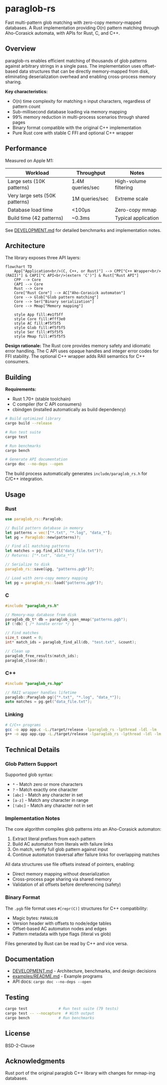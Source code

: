 # paraglob-rs

Fast multi-pattern glob matching with zero-copy memory-mapped databases. A Rust implementation providing O(n) pattern matching through Aho-Corasick automata, with APIs for Rust, C, and C++.

## Overview

paraglob-rs enables efficient matching of thousands of glob patterns against arbitrary strings in a single pass. The implementation uses offset-based data structures that can be directly memory-mapped from disk, eliminating deserialization overhead and enabling cross-process memory sharing.

**Key characteristics:**
- O(n) time complexity for matching n input characters, regardless of pattern count
- Sub-millisecond database loading via memory mapping
- 99% memory reduction in multi-process scenarios through shared pages
- Binary format compatible with the original C++ implementation
- Pure Rust core with stable C FFI and optional C++ wrapper

## Performance

Measured on Apple M1:

| Workload | Throughput | Notes |
|----------|------------|-------|
| Large sets (10K patterns) | 1.4M queries/sec | High-volume filtering |
| Very large sets (50K patterns) | 1M queries/sec | Extreme scale |
| Database load time | <100μs | Zero-copy mmap |
| Build time (42 patterns) | ~0.3ms | Typical application |

See [DEVELOPMENT.md](./DEVELOPMENT.md) for detailed benchmarks and implementation notes.

## Architecture

The library exposes three API layers:

```mermaid
flowchart TD
    App["Application<br/>(C, C++, or Rust)"] --> CPP["C++ Wrapper<br/>(RAII)"] & CAPI["C API<br/>(extern 'C')"] & Rust["Rust API"]
    CPP --> Core
    CAPI --> Core
    Rust --> Core
    Core["Rust Core"] --> AC["Aho-Corasick automaton"]
    Core --> Glob["Glob pattern matching"]
    Core --> Ser["Binary serialization"]
    Core --> Mmap["Memory mapping"]
    
    style App fill:#e1f5ff
    style Core fill:#fff3e0
    style AC fill:#f5f5f5
    style Glob fill:#f5f5f5
    style Ser fill:#f5f5f5
    style Mmap fill:#f5f5f5
```

**Design rationale:** The Rust core provides memory safety and idiomatic error handling. The C API uses opaque handles and integer error codes for FFI stability. The optional C++ wrapper adds RAII semantics for C++ consumers.

## Building

**Requirements:**
- Rust 1.70+ (stable toolchain)
- C compiler (for C API consumers)
- cbindgen (installed automatically as build dependency)

```bash
# Build optimized library
cargo build --release

# Run test suite
cargo test

# Run benchmarks
cargo bench

# Generate API documentation
cargo doc --no-deps --open
```

The build process automatically generates `include/paraglob_rs.h` for C/C++ integration.

## Usage

### Rust

```rust
use paraglob_rs::Paraglob;

// Build pattern database in memory
let patterns = vec!["*.txt", "*.log", "data_*"];
let pg = Paraglob::new(patterns)?;

// Find all matching patterns
let matches = pg.find_all("data_file.txt")?;
// Returns: ["*.txt", "data_*"]

// Serialize to disk
paraglob_rs::save(&pg, "patterns.pgb")?;

// Load with zero-copy memory mapping
let pg = paraglob_rs::load("patterns.pgb")?;
```

### C

```c
#include "paraglob_rs.h"

// Memory-map database from disk
paraglob_db_t* db = paraglob_open_mmap("patterns.pgb");
if (!db) { /* handle error */ }

// Find matches
size_t count = 0;
int* match_ids = paraglob_find_all(db, "test.txt", &count);

// Clean up
paraglob_free_results(match_ids);
paraglob_close(db);
```

### C++

```cpp
#include "paraglob_rs.hpp"

// RAII wrapper handles lifetime
paraglob::Paraglob pg({"*.txt", "*.log", "data_*"});
auto matches = pg.get("data_file.txt");
```

### Linking

```bash
# C/C++ programs
gcc -o app app.c -L./target/release -lparaglob_rs -lpthread -ldl -lm
g++ -o app app.cpp -L./target/release -lparaglob_rs -lpthread -ldl -lm
```

## Technical Details

### Glob Pattern Support

Supported glob syntax:
- `*` - Match zero or more characters
- `?` - Match exactly one character  
- `[abc]` - Match any character in set
- `[a-z]` - Match any character in range
- `[!abc]` - Match any character not in set

### Implementation Notes

The core algorithm compiles glob patterns into an Aho-Corasick automaton:
1. Extract literal prefixes from each pattern
2. Build AC automaton from literals with failure links
3. On match, verify full glob pattern against input
4. Continue automaton traversal after failure links for overlapping matches

All data structures use file offsets instead of pointers, enabling:
- Direct memory mapping without deserialization
- Cross-process page sharing via shared memory
- Validation of all offsets before dereferencing (safety)

### Binary Format

The `.pgb` file format uses `#[repr(C)]` structures for C++ compatibility:
- Magic bytes: `PARAGLOB`
- Version header with offsets to node/edge tables
- Offset-based AC automaton nodes and edges
- Pattern metadata with type flags (literal vs glob)

Files generated by Rust can be read by C++ and vice versa.

## Documentation

- [DEVELOPMENT.md](./DEVELOPMENT.md) - Architecture, benchmarks, and design decisions
- [examples/README.md](./examples/README.md) - Example programs
- API docs: `cargo doc --no-deps --open`

## Testing

```bash
cargo test              # Run test suite (79 tests)
cargo test -- --nocapture  # With output
cargo bench             # Run benchmarks
```

## License

BSD-2-Clause

## Acknowledgments

Rust port of the original paraglob C++ library with changes for mmap-ing databases.